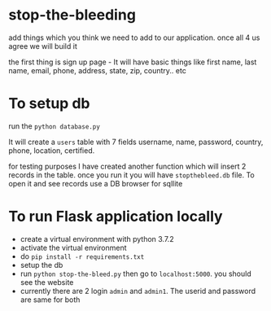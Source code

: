 # stop-the-bleeding

add things which you think we need to add to our application. once all 4 us
agree we will build it

the first thing is sign up page - It will have basic things like first name, last name,
email, phone, address, state, zip, country.. etc


# To setup db

run the ``python database.py``

It will create a ``users`` table with 7 fields username, name, password, country, phone, location, certified.

for testing purposes I have created another function which will insert 2 records in the table.
once you run it you will have ``stopthebleed.db`` file. To open it and see records use a DB browser for sqllite


# To run Flask application locally

* create a virtual environment with python 3.7.2
* activate the virtual environment
* do ``pip install -r requirements.txt``
* setup the db
* run ``python stop-the-bleed.py`` then go to ``localhost:5000``. you should see the website    
* currently there are 2 login ``admin`` and ``admin1``. The userid and password are same for both